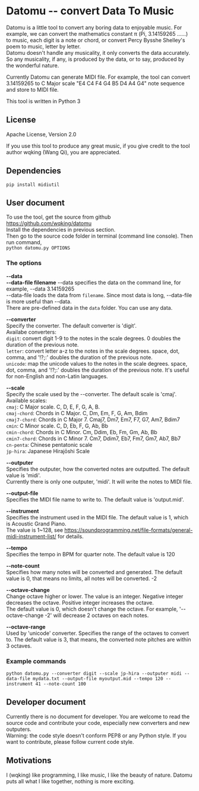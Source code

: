 # Datomu -- convert Data To Music

Datomu is a little tool to convert any boring data to enjoyable music. For example, we can convert the mathematics constant π (Pi, 3.14159265 ......) to music, each digit is a note or chord, or convert Percy Bysshe Shelley's poem to music, letter by letter.  
Datomu doesn't handle any musicality, it only converts the data accurately. So any musicality, if any, is produced by the data, or to say, produced by the wonderful nature.

Currently Datomu can generate MIDI file. For example, the tool can convert 3.14159265 to C Major scale "E4 C4 F4 G4 B5 D4 A4 G4" note sequence and store to MIDI file. 

This tool is written in Python 3

## License

Apache License, Version 2.0  

If you use this tool to produce any great music, if you give credit to the tool author wqking (Wang Qi), you are appreciated.

## Dependencies

`pip install midiutil`

## User document

To use the tool, get the source from github https://github.com/wqking/datomu  
Install the dependencies in previous section.  
Then go to the source code folder in terminal (command line console). Then run command,  
`python datomu.py OPTIONS`  

### The options

**--data**  
**--data-file filename**
--data specifies the data on the command line, for example, --data 3.14159265  
--data-file loads the data from `filename`. Since most data is long, --data-file is more useful than --data.  
There are pre-defined data in the `data` folder. You can use any data.  

**--converter**  
Specify the converter. The default converter is 'digit'.  
Availabe converters:  
`digit`: convert digit 1-9 to the notes in the scale degrees. 0 doubles the duration of the previous note.  
`letter`: convert letter a-z to the notes in the scale degrees. space, dot, comma, and '!?;:' doubles the duration of the previous note.  
`unicode`: map the unicode values to the notes in the scale degrees. space, dot, comma, and '!?;:' doubles the duration of the previous note. It's useful for non-English and non-Latin languages.

**--scale**  
Specify the scale used by the --converter. The default scale is 'cmaj'.  
Available scales:  
`cmaj`: C Major scale. C, D, E, F, G, A, B.  
`cmaj-chord`: Chords in C Major. C, Dm, Em, F, G, Am, Bdim  
`cmaj7-chord`: Chords in C Major 7. Cmaj7, Dm7, Em7, F7, G7, Am7, Bdim7  
`cmin`: C Minor scale. C, D, Eb, F, G, Ab, Bb  
`cmin-chord`: Chords in C Minor. Cm, Ddim, Eb, Fm, Gm, Ab, Bb  
`cmin7-chord`: Chords in C Minor 7. Cm7, Ddim7, Eb7, Fm7, Gm7, Ab7, Bb7  
`cn-penta`: Chinese pentatonic scale   
`jp-hira`: Japanese Hirajōshi Scale  

**--outputer**  
Specifies the outputer, how the converted notes are outputted. The default value is 'midi'.  
Currently there is only one outputer, 'midi'. It will write the notes to MIDI file.  

**--output-file**    
Specifies the MIDI file name to write to. The default value is 'output.mid'.   

**--instrument**  
Specifies the instrument used in the MIDI file. The default value is 1, which is Acoustic Grand Piano.  
The value is 1~128, see https://soundprogramming.net/file-formats/general-midi-instrument-list/ for details.

**--tempo**  
Specifies the tempo in BPM for quarter note. The default value is 120  

**--note-count**  
Specifies how many notes will be converted and generated. The default value is 0, that means no limits, all notes will be converted. -2

**--octave-change**  
Change octave higher or lower. The value is an integer. Negative integer decreases the octave. Positive integer increases the octave.  
The default value is 0, which doesn't change the octave.
For example, '--octave-change -2' will decrease 2 octaves on each notes.

**--octave-range**  
Used by 'unicode' converter. Specifies the range of the octaves to convert to. The default value is 3, that means, the converted note pitches are within 3 octaves.

### Example commands

`python datomu.py --converter digit --scale jp-hira --outputer midi --data-file mydata.txt --output-file myoutput.mid --tempo 120 --instrument 41 --note-count 100`  

## Developer document

Currently there is no document for developer. You are welcome to read the source code and contribute your code, especially new converters and new outputers.  
Warning: the code style doesn't conform PEP8 or any Python style. If you want to contribute, please follow current code style.  

## Motivations

I (wqking) like programming, I like music, I like the beauty of nature. Datomu puts all what I like together, nothing is more exciting.  
